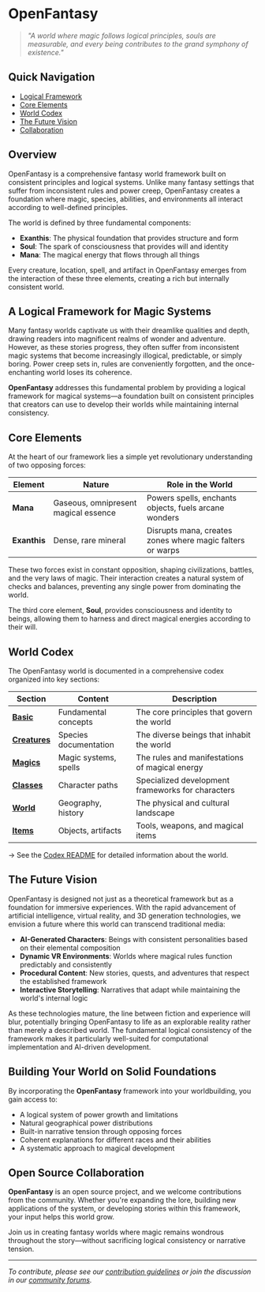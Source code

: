 # **OpenFantasy**

> *"A world where magic follows logical principles, souls are measurable, and every being contributes to the grand symphony of existence."*

## Quick Navigation

- [Logical Framework](#a-logical-framework-for-magic-systems)
- [Core Elements](#core-elements)
- [World Codex](#world-codex)
- [The Future Vision](#the-future-vision)
- [Collaboration](#open-source-collaboration)

## Overview

OpenFantasy is a comprehensive fantasy world framework built on consistent principles and logical systems. Unlike many fantasy settings that suffer from inconsistent rules and power creep, OpenFantasy creates a foundation where magic, species, abilities, and environments all interact according to well-defined principles.

The world is defined by three fundamental components:
- **Exanthis**: The physical foundation that provides structure and form
- **Soul**: The spark of consciousness that provides will and identity
- **Mana**: The magical energy that flows through all things

Every creature, location, spell, and artifact in OpenFantasy emerges from the interaction of these three elements, creating a rich but internally consistent world.

## A Logical Framework for Magic Systems

Many fantasy worlds captivate us with their dreamlike qualities and depth, drawing readers into magnificent realms of wonder and adventure. However, as these stories progress, they often suffer from inconsistent magic systems that become increasingly illogical, predictable, or simply boring. Power creep sets in, rules are conveniently forgotten, and the once-enchanting world loses its coherence.

**OpenFantasy** addresses this fundamental problem by providing a logical framework for magical systems—a foundation built on consistent principles that creators can use to develop their worlds while maintaining internal consistency.

## Core Elements

At the heart of our framework lies a simple yet revolutionary understanding of two opposing forces:

| Element | Nature | Role in the World |
|---------|--------|-------------------|
| **Mana** | Gaseous, omnipresent magical essence | Powers spells, enchants objects, fuels arcane wonders |
| **Exanthis** | Dense, rare mineral | Disrupts mana, creates zones where magic falters or warps |

These two forces exist in constant opposition, shaping civilizations, battles, and the very laws of magic. Their interaction creates a natural system of checks and balances, preventing any single power from dominating the world.

The third core element, **Soul**, provides consciousness and identity to beings, allowing them to harness and direct magical energies according to their will.

## World Codex

The OpenFantasy world is documented in a comprehensive codex organized into key sections:

| Section | Content | Description |
|---------|---------|-------------|
| [**Basic**](/codex/Basic/) | Fundamental concepts | The core principles that govern the world |
| [**Creatures**](/codex/Creatures/) | Species documentation | The diverse beings that inhabit the world |
| [**Magics**](/codex/Magics/) | Magic systems, spells | The rules and manifestations of magical energy |
| [**Classes**](/codex/Classes/) | Character paths | Specialized development frameworks for characters |
| [**World**](/codex/World/) | Geography, history | The physical and cultural landscape |
| [**Items**](/codex/Items/) | Objects, artifacts | Tools, weapons, and magical items |

→ See the [Codex README](/codex/README.md) for detailed information about the world.

## The Future Vision

OpenFantasy is designed not just as a theoretical framework but as a foundation for immersive experiences. With the rapid advancement of artificial intelligence, virtual reality, and 3D generation technologies, we envision a future where this world can transcend traditional media:

- **AI-Generated Characters**: Beings with consistent personalities based on their elemental composition
- **Dynamic VR Environments**: Worlds where magical rules function predictably and consistently
- **Procedural Content**: New stories, quests, and adventures that respect the established framework
- **Interactive Storytelling**: Narratives that adapt while maintaining the world's internal logic

As these technologies mature, the line between fiction and experience will blur, potentially bringing OpenFantasy to life as an explorable reality rather than merely a described world. The fundamental logical consistency of the framework makes it particularly well-suited for computational implementation and AI-driven development.

## Building Your World on Solid Foundations

By incorporating the **OpenFantasy** framework into your worldbuilding, you gain access to:

- A logical system of power growth and limitations
- Natural geographical power distributions
- Built-in narrative tension through opposing forces
- Coherent explanations for different races and their abilities
- A systematic approach to magical development

## Open Source Collaboration

**OpenFantasy** is an open source project, and we welcome contributions from the community. Whether you're expanding the lore, building new applications of the system, or developing stories within this framework, your input helps this world grow.

Join us in creating fantasy worlds where magic remains wondrous throughout the story—without sacrificing logical consistency or narrative tension.

---

*To contribute, please see our [contribution guidelines](CONTRIBUTING.md) or join the discussion in our [community forums](https://openfantasy.forum).*
